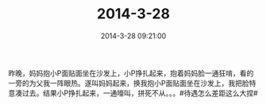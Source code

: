 ﻿---
title: 2014-3-28
date: 2014-3-28 09:21:00
tags:
categories: 爸爸
---
昨晚，妈妈抱小P面贴面坐在沙发上，小P挣扎起来，抱着妈妈脸一通狂啃，看的一旁的为父我一阵眼热。遂叫妈妈起来，换我抱小P面贴面坐在沙发上，我把脸特意凑过去。结果小P挣扎起来，一通嚎叫，拼死不从。。。#待遇怎么差距这么大捏# ​​​​ 